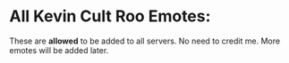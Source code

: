 # All Kevin Cult Roo Emotes:
These are **allowed** to be added to all servers. No need to credit me.
More emotes will be added later.

